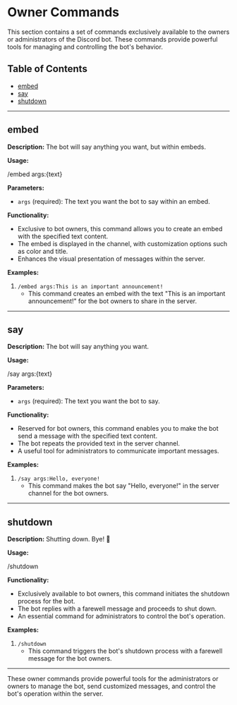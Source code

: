 # Owner Commands

This section contains a set of commands exclusively available to the owners or administrators of the Discord bot. These commands provide powerful tools for managing and controlling the bot's behavior.

## Table of Contents

- [embed](#embed)
- [say](#say)
- [shutdown](#shutdown)

---

## embed

**Description:** The bot will say anything you want, but within embeds.

**Usage:**

/embed args:{text}

**Parameters:**
- `args` (required): The text you want the bot to say within an embed.

**Functionality:**
- Exclusive to bot owners, this command allows you to create an embed with the specified text content.
- The embed is displayed in the channel, with customization options such as color and title.
- Enhances the visual presentation of messages within the server.

**Examples:**
1. `/embed args:This is an important announcement!`
   - This command creates an embed with the text "This is an important announcement!" for the bot owners to share in the server.

---

## say

**Description:** The bot will say anything you want.

**Usage:**

/say args:{text}

**Parameters:**
- `args` (required): The text you want the bot to say.

**Functionality:**
- Reserved for bot owners, this command enables you to make the bot send a message with the specified text content.
- The bot repeats the provided text in the server channel.
- A useful tool for administrators to communicate important messages.

**Examples:**
1. `/say args:Hello, everyone!`
   - This command makes the bot say "Hello, everyone!" in the server channel for the bot owners.

---

## shutdown

**Description:** Shutting down. Bye! :wave:

**Usage:**

/shutdown

**Functionality:**
- Exclusively available to bot owners, this command initiates the shutdown process for the bot.
- The bot replies with a farewell message and proceeds to shut down.
- An essential command for administrators to control the bot's operation.

**Examples:**
1. `/shutdown`
   - This command triggers the bot's shutdown process with a farewell message for the bot owners.

---

These owner commands provide powerful tools for the administrators or owners to manage the bot, send customized messages, and control the bot's operation within the server.
